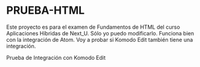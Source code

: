 # PRUEBA-HTML
Este proyecto es para el examen de Fundamentos de HTML del curso Aplicaciones Híbridas de Next_U.
Sólo yo puedo modificarlo.
Funciona bien con la integración de Atom. Voy a probar si Komodo Edit también tiene una integración.

Prueba de Integración con Komodo Edit

